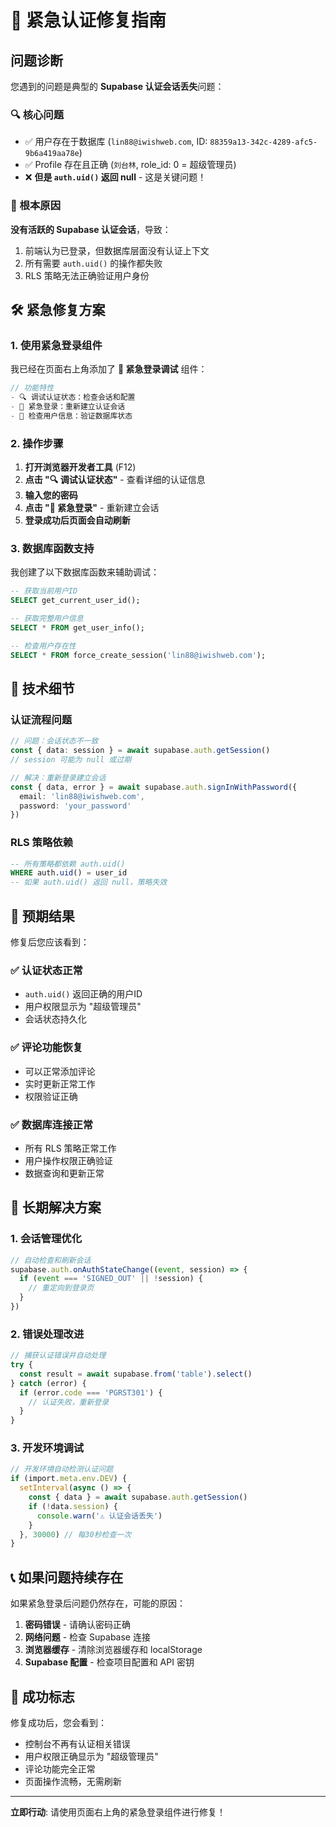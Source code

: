 # 🚨 紧急认证修复指南

## 问题诊断

您遇到的问题是典型的 **Supabase 认证会话丢失**问题：

### 🔍 核心问题
- ✅ 用户存在于数据库 (`lin88@iwishweb.com`, ID: `88359a13-342c-4289-afc5-9b6a419aa78e`)
- ✅ Profile 存在且正确 (`刘台林`, role_id: 0 = 超级管理员)
- ❌ **但是 `auth.uid()` 返回 null** - 这是关键问题！

### 🎯 根本原因
**没有活跃的 Supabase 认证会话**，导致：
1. 前端认为已登录，但数据库层面没有认证上下文
2. 所有需要 `auth.uid()` 的操作都失败
3. RLS 策略无法正确验证用户身份

## 🛠️ 紧急修复方案

### 1. 使用紧急登录组件

我已经在页面右上角添加了 **🚨 紧急登录调试** 组件：

```typescript
// 功能特性
- 🔍 调试认证状态：检查会话和配置
- 🚀 紧急登录：重新建立认证会话  
- 🔧 检查用户信息：验证数据库状态
```

### 2. 操作步骤

1. **打开浏览器开发者工具** (F12)
2. **点击 "🔍 调试认证状态"** - 查看详细的认证信息
3. **输入您的密码**
4. **点击 "🚀 紧急登录"** - 重新建立会话
5. **登录成功后页面会自动刷新**

### 3. 数据库函数支持

我创建了以下数据库函数来辅助调试：

```sql
-- 获取当前用户ID
SELECT get_current_user_id();

-- 获取完整用户信息
SELECT * FROM get_user_info();

-- 检查用户存在性
SELECT * FROM force_create_session('lin88@iwishweb.com');
```

## 🔧 技术细节

### 认证流程问题
```typescript
// 问题：会话状态不一致
const { data: session } = await supabase.auth.getSession()
// session 可能为 null 或过期

// 解决：重新登录建立会话
const { data, error } = await supabase.auth.signInWithPassword({
  email: 'lin88@iwishweb.com',
  password: 'your_password'
})
```

### RLS 策略依赖
```sql
-- 所有策略都依赖 auth.uid()
WHERE auth.uid() = user_id
-- 如果 auth.uid() 返回 null，策略失效
```

## 🎯 预期结果

修复后您应该看到：

### ✅ 认证状态正常
- `auth.uid()` 返回正确的用户ID
- 用户权限显示为 "超级管理员"
- 会话状态持久化

### ✅ 评论功能恢复
- 可以正常添加评论
- 实时更新正常工作
- 权限验证正确

### ✅ 数据库连接正常
- 所有 RLS 策略正常工作
- 用户操作权限正确验证
- 数据查询和更新正常

## 🚀 长期解决方案

### 1. 会话管理优化
```typescript
// 自动检查和刷新会话
supabase.auth.onAuthStateChange((event, session) => {
  if (event === 'SIGNED_OUT' || !session) {
    // 重定向到登录页
  }
})
```

### 2. 错误处理改进
```typescript
// 捕获认证错误并自动处理
try {
  const result = await supabase.from('table').select()
} catch (error) {
  if (error.code === 'PGRST301') {
    // 认证失败，重新登录
  }
}
```

### 3. 开发环境调试
```typescript
// 开发环境自动检测认证问题
if (import.meta.env.DEV) {
  setInterval(async () => {
    const { data } = await supabase.auth.getSession()
    if (!data.session) {
      console.warn('⚠️ 认证会话丢失')
    }
  }, 30000) // 每30秒检查一次
}
```

## 📞 如果问题持续存在

如果紧急登录后问题仍然存在，可能的原因：

1. **密码错误** - 请确认密码正确
2. **网络问题** - 检查 Supabase 连接
3. **浏览器缓存** - 清除浏览器缓存和 localStorage
4. **Supabase 配置** - 检查项目配置和 API 密钥

## 🎉 成功标志

修复成功后，您会看到：
- 控制台不再有认证相关错误
- 用户权限正确显示为 "超级管理员"
- 评论功能完全正常
- 页面操作流畅，无需刷新

---

**立即行动**: 请使用页面右上角的紧急登录组件进行修复！